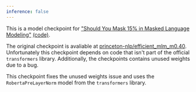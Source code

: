 ```yaml
---
inference: false
---
```

This is a model checkpoint for ["Should You Mask 15% in Masked Language Modeling"](https://arxiv.org/abs/2202.08005) [(code)](https://github.com/princeton-nlp/DinkyTrain.git).

The original checkpoint is avaliable at [princeton-nlp/efficient_mlm_m0.40](https://huggingface.co/princeton-nlp/efficient_mlm_m0.40). Unfortunately this checkpoint depends on code that isn't part of the official `transformers`
library. Additionally, the checkpoints contains unused weights due to a bug.

This checkpoint fixes the unused weights issue and uses the `RobertaPreLayerNorm` model from the `transformers`
library.

